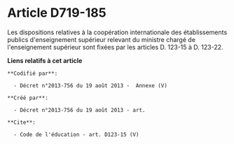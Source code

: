 # Article D719-185

Les dispositions relatives à la coopération internationale des établissements publics d'enseignement supérieur relevant du
ministre chargé de l'enseignement supérieur sont fixées par les articles D. 123-15 à D. 123-22.

**Liens relatifs à cet article**

	**Codifié par**:

	  - Décret n°2013-756 du 19 août 2013 -  Annexe (V)

	**Créé par**:

	  - Décret n°2013-756 du 19 août 2013 - art.

	**Cite**:

	  - Code de l'éducation - art. D123-15 (V)
